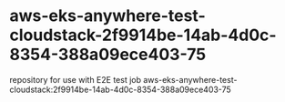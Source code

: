 # aws-eks-anywhere-test-cloudstack-2f9914be-14ab-4d0c-8354-388a09ece403-75
repository for use with E2E test job aws-eks-anywhere-test-cloudstack:2f9914be-14ab-4d0c-8354-388a09ece403-75
